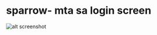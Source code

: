 # sparrow- mta sa login screen

![alt screenshot](https://github.com/ala-zul/sparrow-login-screen/blob/main/Screenshot/loginscreen.jpg?raw=true)
